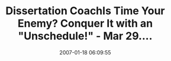 ---
date: 2007-01-18 06:09:55
link:
  source: delicious
  source_url: https://del.icio.us/roytang
  text: Dissertation CoachIs Time Your Enemy? Conquer It with an "Unschedule!" - Mar
    29....
  url: http://www.academicladder.com/newsletter-archives/2006/-20060830177.htm
slug: dissertation-coachis-time-your-enemy-conquer-it-with-an-unschedule-mar-29
source: delicious
tags:
- productivity
- broken-link
title: Dissertation CoachIs Time Your Enemy? Conquer It with an "Unschedule!" - Mar
  29....
---